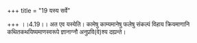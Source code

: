 +++
title = "19 यस्य सर्वे"

+++
।।4.19।। अत एव यस्येति। कामेषु काम्यमानेषु फलेषु संकल्पं विहाय
क्रियमाणानि कथितकथयिष्यमाणस्वरूपे ज्ञानाग्नौ अनुप्रवि(वे)श्य दह्यन्ते।
